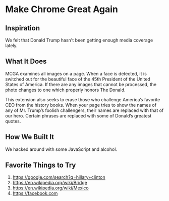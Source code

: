 # Make Chrome Great Again

## Inspiration

We felt that Donald Trump hasn't been getting enough media coverage lately.

## What It Does

MCGA examines all images on a page. When a face is detected, it is switched out for the beautiful face of the 45th President of the United States of America. If there are any images that cannot be processed, the photo changes to one which properly honors The Donald.

This extension also seeks to erase those who challenge America’s favorite CEO from the history books. When your page tries to show the names of any of Mr. Trump’s foolish challengers, their names are replaced with that of our hero. Certain phrases are replaced with some of Donald’s greatest quotes.

## How We Built It

We hacked around with some JavaScript and alcohol.

## Favorite Things to Try

  1. https://google.com/search?q=hillary+clinton
  2. https://en.wikipedia.org/wiki/Bridge
  3. https://en.wikipedia.org/wiki/Mexico
  4. https://facebook.com
